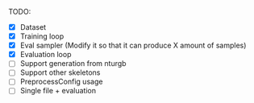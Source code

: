 


TODO:
- [x] Dataset
- [x] Training loop
- [x] Eval sampler (Modify it so that it can produce X amount of samples)
- [x] Evaluation loop
- [ ] Support generation from nturgb
- [ ] Support other skeletons
- [ ] PreprocessConfig usage
- [ ] Single file + evaluation
